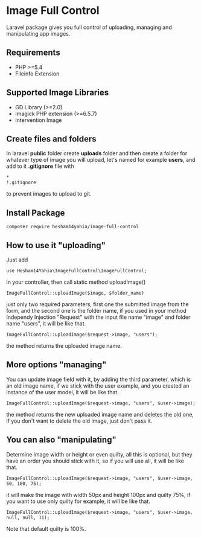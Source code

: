 # Image Full Control

Laravel package gives you full control of uploading, managing and manipulating app images.

## Requirements

-   PHP >=5.4
-   Fileinfo Extension

## Supported Image Libraries

-   GD Library (>=2.0)
-   Imagick PHP extension (>=6.5.7)
-   Intervention Image

## Create files and folders

In laravel **public** folder create **uploads** folder and then create a folder for whatever type of image you will upload, let's named for example **users**, and add to it **.gitignore** file with

```
*
!.gitignore
```

to prevent images to upload to git.

## Install Package

```
composer require hesham14yahia/image-full-control
```

## How to use it "uploading"

Just add

```
use Hesham14Yahia\ImageFullControl\ImageFullControl;
```

in your controller, then call static method uploadImage()

```
ImageFullControl::uploadImage($image, $folder_name)
```

just only two required parameters, first one the submitted image from the form, and the second one is the folder name, if you used in your method Independy Injection "Request" with the input file name "image" and folder name "users", it will be like that.

```
ImageFullControl::uploadImage($request->image, "users");
```

the method returns the uploaded image name.

## More options "managing"

You can update image field with it, by adding the third parameter, which is an old image name, if we stick with the user example, and you created an instance of the user model, it will be like that.

```
ImageFullControl::uploadImage($request->image, "users", $user->image);
```

the method returns the new uploaded image name and deletes the old one, if you don't want to delete the old image, just don't pass it.

## You can also "manipulating"

Determine image width or height or even quilty, all this is optional, but they have an order you should stick with it, so if you will use all, it will be like that.

```
ImageFullControl::uploadImage($request->image, "users", $user->image, 50, 100, 75);
```

it will make the image with width 50px and height 100px and quilty 75%, if you want to use only quilty for example, it will be like that.

```
ImageFullControl::uploadImage($request->image, "users", $user->image, null, null, 11);
```

Note that default quilty is 100%.
